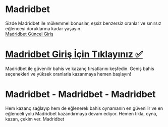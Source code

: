 # Madridbet  
Sizde Madridbet ile mükemmel bonuslar, eşsiz benzersiz oranlar ve sınırsız eğlenceyi doruklarına kadar yaşayın.  
<a href="https://t.ly/MadridBET" title="Madridbet Güncel Giriş">Madridbet Güncel Giriş</a>  

# <a href="https://t.ly/MadridBET">Madridbet Giriş İçin Tıklayınız ✅</a>  
Madridbet ile güvenilir bahis ve kazanç fırsatlarını keşfedin. Geniş bahis seçenekleri ve yüksek oranlarla kazanmaya hemen başlayın!  

# Madridbet - Madridbet - Madridbet  
Hem kazanç sağlayıp hem de eğlenerek bahis oynamanın en güvenilir ve en eğlenceli yolu Madridbet kazandırmaya devam ediyor. Hemen tıkla, oyna, kazan, çekim ver. Madridbet  
